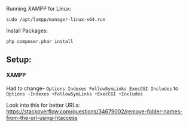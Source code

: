 Running XAMPP for Linux:
```
sudo /opt/lampp/manager-linux-x64.run
```


Install Packages:
```
php composer.phar install
```


## Setup:


#### XAMPP
Had to change- 
`Options Indexes FollowSymLinks ExecCGI Includes` to
`Options -Indexes +FollowSymLinks +ExecCGI +Includes`


Look into this for better URLs:
https://stackoverflow.com/questions/34679002/remove-folder-names-from-the-url-using-htaccess
